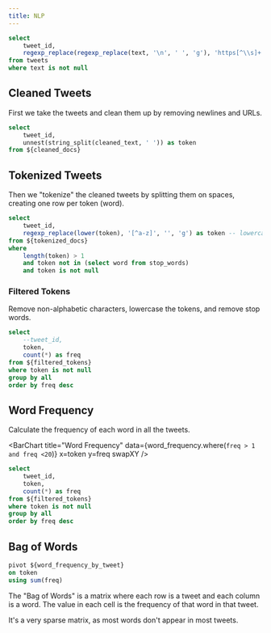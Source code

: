 ```yaml
---
title: NLP
---
```



```sql cleaned_docs
select 
    tweet_id,
    regexp_replace(regexp_replace(text, '\n', ' ', 'g'), 'https[^\\s]+', '', 'g') as cleaned_text
from tweets
where text is not null
```

## Cleaned Tweets

First we take the tweets and clean them up by removing newlines and URLs.

<DataTable data={cleaned_docs}/>

```sql tokenized_docs
select 
    tweet_id,
    unnest(string_split(cleaned_text, ' ')) as token
from ${cleaned_docs}
```

## Tokenized Tweets

Then we "tokenize" the cleaned tweets by splitting them on spaces, creating one row per token (word).
<DataTable data={tokenized_docs}/>

```sql filtered_tokens
select 
    tweet_id, 
    regexp_replace(lower(token), '[^a-z]', '', 'g') as token -- lowercase and remove non-alphabetic chars
from ${tokenized_docs}
where 
    length(token) > 1
    and token not in (select word from stop_words)
    and token is not null
```

### Filtered Tokens

Remove non-alphabetic characters, lowercase the tokens, and remove stop words.

<DataTable data={filtered_tokens}/>

```sql word_frequency
select 
    --tweet_id, 
    token,
    count(*) as freq
from ${filtered_tokens}
where token is not null
group by all
order by freq desc
```

## Word Frequency

Calculate the frequency of each word in all the tweets.

<DataTable data={word_frequency}/>

<BarChart
    title="Word Frequency"
    data={word_frequency.where(`freq > 1 and freq <20`)}
    x=token
    y=freq
    swapXY
/>


```sql word_frequency_by_tweet
select 
    tweet_id, 
    token,
    count(*) as freq
from ${filtered_tokens}
where token is not null
group by all
order by freq desc
```

## Bag of Words

```sql bag_of_words
pivot ${word_frequency_by_tweet}
on token 
using sum(freq)
```

The "Bag of Words" is a matrix where each row is a tweet and each column is a word. The value in each cell is the frequency of that word in that tweet.

It's a very sparse matrix, as most words don't appear in most tweets.

<DataTable data={bag_of_words} compact/>
